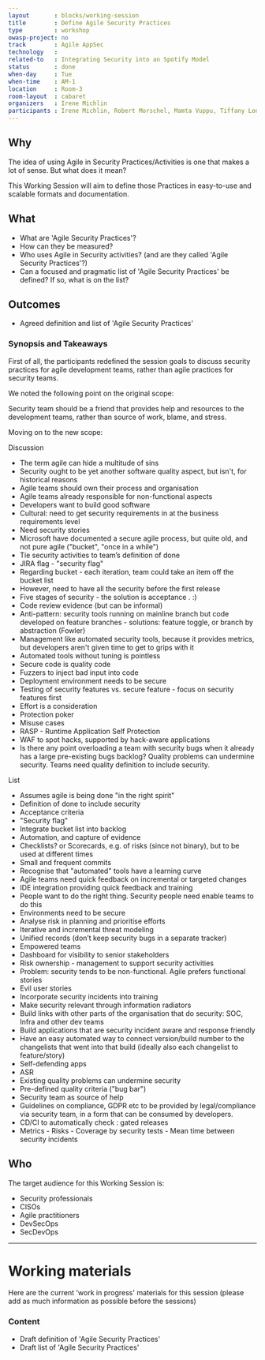 ```yaml
---
layout       : blocks/working-session
title        : Define Agile Security Practices
type         : workshop
owasp-project: no
track        : Agile AppSec
technology   :
related-to   : Integrating Security into an Spotify Model
status       : done
when-day     : Tue
when-time    : AM-1
location     : Room-3
room-layout  : cabaret
organizers   : Irene Michlin
participants : Irene Michlin, Robert Morschel, Mamta Vuppu, Tiffany Long, Don Gibson, Christian Martorella
---
```


## Why

The idea of using Agile in Security Practices/Activities is one that makes a lot of sense. But what does it mean?

This Working Session will aim to define those Practices in easy-to-use and scalable formats and documentation.

## What

 - What are 'Agile Security Practices'?
 - How can they be measured?
 - Who uses Agile in Security activities? (and are they called 'Agile Security Practices'?)
 - Can a focused and pragmatic list of 'Agile Security Practices' be defined? If so, what is on the list?
 
## Outcomes

- Agreed definition and list of 'Agile Security Practices'

### Synopsis and Takeaways

First of all, the participants redefined the session goals to discuss security practices for agile development teams, rather than agile practices for security teams.
 
We noted the following point on the original scope:
 
Security team should be a friend that provides help and resources to the development teams, rather than source of work, blame, and stress.
 
Moving on to the new scope:
 
Discussion
- The term agile can hide a multitude of sins
- Security ought to be yet another software quality aspect, but isn't, for historical reasons
- Agile teams should own their process and organisation
- Agile teams already responsible for non-functional aspects
- Developers want to build good software
- Cultural: need to get security requirements in at the business requirements level
- Need security stories 
- Microsoft have documented a secure agile process, but quite old, and not pure agile ("bucket", "once in a while")
- Tie security activities to team’s definition of done
- JIRA flag - "security flag"
- Regarding bucket - each iteration, team could take an item off the bucket list
- However, need to have all the security before the first release
- Five stages of security - the solution is acceptance . :)
- Code review evidence (but can be informal)
- Anti-pattern: security tools running on mainline branch but code developed on feature branches - solutions: feature toggle, or branch by abstraction (Fowler)
- Management like automated security tools, because it provides metrics, but developers aren't given time to get to grips with it
- Automated tools without tuning is pointless
- Secure code is quality code
- Fuzzers to inject bad input into code
- Deployment environment needs to be secure
- Testing of security features vs. secure feature - focus on security features first
- Effort is a consideration
- Protection poker 
- Misuse cases
- RASP - Runtime Application Self Protection
- WAF to spot hacks, supported by hack-aware applications
- Is there any point overloading a team with security bugs when it already has a large pre-existing bugs backlog? Quality problems can undermine security. Teams need quality definition to include security.
 
List
- Assumes agile is being done "in the right spirit"
- Definition of done to include security
- Acceptance criteria
- "Security flag"
- Integrate bucket list into backlog
- Automation, and capture of evidence 
- Checklists? or Scorecards, e.g. of risks (since not binary), but to be used at different times
- Small and frequent commits
- Recognise that "automated" tools have a learning curve
- Agile teams need quick feedback on incremental or targeted changes
- IDE integration providing quick feedback and training 
- People want to do the right thing.  Security people need enable teams to do this
- Environments need to be secure
- Analyse risk in planning and prioritise efforts
- Iterative and incremental threat modeling 
- Unified records (don’t keep security bugs in a separate tracker)
- Empowered teams
- Dashboard for visibility to senior stakeholders
- Risk ownership - management to support security activities
- Problem: security tends to be non-functional.  Agile prefers functional stories
- Evil user stories
- Incorporate security incidents into training
- Make security relevant through information radiators
- Build links with other parts of the organisation that do security: SOC, Infra and other dev teams
- Build applications that are security incident aware and response friendly 
- Have an easy automated way to connect version/build number to the changelists that went into that build (ideally also each changelist to feature/story)
- Self-defending apps
- ASR
- Existing quality problems can undermine security
- Pre-defined quality criteria ("bug bar")
- Security team as source of help
- Guidelines on compliance, GDPR etc to be provided by legal/compliance via security team, in a form that can be consumed by developers.
- CD/CI to automatically check : gated releases
- Metrics
               - Risks
               - Coverage by security tests
               - Mean time between security incidents

## Who

The target audience for this Working Session is:

- Security professionals
- CISOs
- Agile practitioners
- DevSecOps
- SecDevOps

--- 

# Working materials

Here are the current 'work in progress' materials for this session (please add as much information as possible before the sessions)

### Content

- Draft definition of 'Agile Security Practices'
- Draft list of 'Agile Security Practices'
